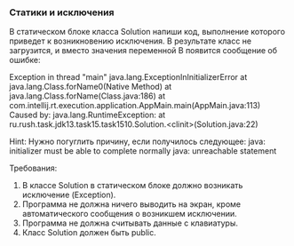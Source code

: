 
### Статики и исключения

В статическом блоке класса Solution напиши код, выполнение которого приведет к возникновению исключения.
В результате класс не загрузится, и вместо значения переменной B появится сообщение об ошибке:

Exception in thread &quot;main&quot; java.lang.ExceptionInInitializerError
at java.lang.Class.forName0(Native Method)
at java.lang.Class.forName(Class.java:186)
at com.intellij.rt.execution.application.AppMain.main(AppMain.java:113)
Caused by: java.lang.RuntimeException:
at ru.rush.task.jdk13.task15.task1510.Solution.&lt;clinit&gt;(Solution.java:22)

Hint: Нужно погуглить причину, если получилось следующее:
java: initializer must be able to complete normally
java: unreachable statement


Требования:
1.	В классе Solution в статическом блоке должно возникать исключение (Exception).
2.	Программа не должна ничего выводить на экран, кроме автоматического сообщения о возникшем исключении.
3.	Программа не должна считывать данные с клавиатуры.
4.	Класс Solution должен быть public.


